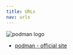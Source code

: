 ```yaml
---
title: URLs
nav: urls
---
```


![podman logo](../podman.png)

* [podman - official site](https://podman.io/docs)